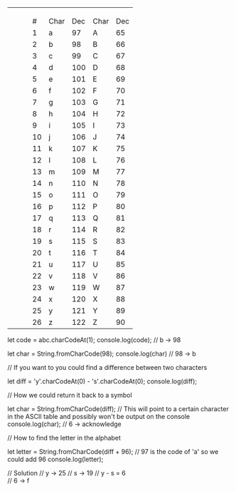 |      |      |      |      |      |      |      |      |
| ---- | ---- | ---- | ---- | ---- | ---- | ---- | ---- |
|      |      |      |      |      |      |      |      |
|      |      |      |      |      |      |      |      |
|      |      |      |      |      |      |      |      |
|      |      |      | #    | Char | Dec  | Char | Dec  |
|      |      |      | 1    | a    | 97   | A    | 65   |
|      |      |      | 2    | b    | 98   | B    | 66   |
|      |      |      | 3    | c    | 99   | C    | 67   |
|      |      |      | 4    | d    | 100  | D    | 68   |
|      |      |      | 5    | e    | 101  | E    | 69   |
|      |      |      | 6    | f    | 102  | F    | 70   |
|      |      |      | 7    | g    | 103  | G    | 71   |
|      |      |      | 8    | h    | 104  | H    | 72   |
|      |      |      | 9    | i    | 105  | I    | 73   |
|      |      |      | 10   | j    | 106  | J    | 74   |
|      |      |      | 11   | k    | 107  | K    | 75   |
|      |      |      | 12   | l    | 108  | L    | 76   |
|      |      |      | 13   | m    | 109  | M    | 77   |
|      |      |      | 14   | n    | 110  | N    | 78   |
|      |      |      | 15   | o    | 111  | O    | 79   |
|      |      |      | 16   | p    | 112  | P    | 80   |
|      |      |      | 17   | q    | 113  | Q    | 81   |
|      |      |      | 18   | r    | 114  | R    | 82   |
|      |      |      | 19   | s    | 115  | S    | 83   |
|      |      |      | 20   | t    | 116  | T    | 84   |
|      |      |      | 21   | u    | 117  | U    | 85   |
|      |      |      | 22   | v    | 118  | V    | 86   |
|      |      |      | 23   | w    | 119  | W    | 87   |
|      |      |      | 24   | x    | 120  | X    | 88   |
|      |      |      | 25   | y    | 121  | Y    | 89   |
|      |      |      | 26   | z    | 122  | Z    | 90   |


let code = abc.charCodeAt(1);
console.log(code); // b -> 98

let char = String.fromCharCode(98); 
console.log(char) // 98 -> b

// If you want to you could find a difference between two characters

let diff = 'y'.charCodeAt(0) - 's'.charCodeAt(0);
console.log(diff);

// How we could return it back to a symbol

let char = String.fromCharCode(diff); // This will point to a certain character in the ASCII table and possibly won't be output on the console
console.log(char); // 6 -> acknowledge

// How to find the letter in the alphabet 

let letter = String.fromCharCode(diff + 96); // 97 is the code of 'a' so we could add 96
console.log(letter);

// Solution
// y -> 25
// s -> 19
// y - s = 6  
// 6 -> f